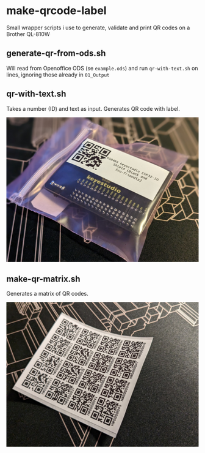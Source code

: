 # make-qrcode-label
Small wrapper scripts i use to generate, validate and print QR codes on a Brother QL-810W

## generate-qr-from-ods.sh
Will read from Openoffice ODS (se `example.ods`) and run `qr-with-text.sh` on lines¸ ignoring those already in `01_Output`

## qr-with-text.sh
Takes a number (ID) and text as input. Generates QR code with label.

![Image example of output from qr-with-text.sh](.github/qr-with-text.sh-example.jpg)

## make-qr-matrix.sh
Generates a matrix of QR codes.

![Image example of output from make-qr-matrix.sh](.github/make-qr-matrix.sh-example.jpg)
